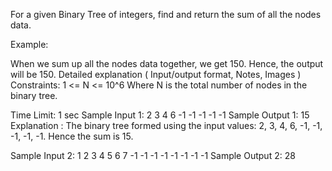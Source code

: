 For a given Binary Tree of integers, find and return the sum of all the nodes data.

Example:

When we sum up all the nodes data together, we get 150. Hence, the output will be 150.
Detailed explanation ( Input/output format, Notes, Images )
Constraints:
1 <= N <= 10^6
Where N is the total number of nodes in the binary tree.

Time Limit: 1 sec
Sample Input 1:
2 3 4 6 -1 -1 -1 -1 -1
Sample Output 1:
 15
Explanation :
The binary tree formed using the input values: 2, 3, 4, 6, -1, -1, -1, -1, -1. Hence the sum is 15. 

Sample Input 2:
1 2 3 4 5 6 7 -1 -1 -1 -1 -1 -1 -1 -1
Sample Output 2:
28



